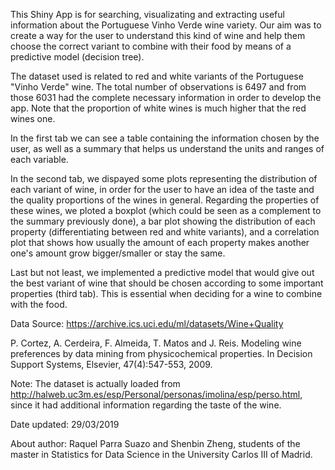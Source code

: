 
This Shiny App is for searching, visualizating and extracting useful information about the Portuguese Vinho Verde wine variety. Our aim was to create a way for the user to understand this kind of wine and help them choose the correct variant to combine with their food by means of a predictive model (decision tree).

The dataset used is related to red and white variants of the Portuguese "Vinho Verde" wine. The total number of observations is 6497 and from those 6031 had the complete necessary information in order to develop the app. Note that the proportion of white wines is much higher that the red wines one.

In the first tab we can see a table containing the information chosen by the user, as well as a summary that helps us understand the units and ranges of each variable.

In the second tab, we dispayed some plots representing the distribution of each variant of wine, in order for the user to have an idea of the taste and the quality proportions of the wines in general. Regarding the properties of these wines, we ploted a boxplot (which could be seen as a complement to the summary previously done), a bar plot showing the distribution of each property (differentiating between red and white variants), and a correlation plot that shows how usually the amount of each property makes another one's amount grow bigger/smaller or stay the same.

Last but not least, we implemented a predictive model that would give out the best variant of wine that should be chosen according to some important properties (third tab). This is essential when deciding for a wine to combine with the food.

Data Source: https://archive.ics.uci.edu/ml/datasets/Wine+Quality

P. Cortez, A. Cerdeira, F. Almeida, T. Matos and J. Reis. 
Modeling wine preferences by data mining from physicochemical properties. In Decision Support Systems, Elsevier, 47(4):547-553, 2009.

Note: The dataset is actually loaded from http://halweb.uc3m.es/esp/Personal/personas/imolina/esp/perso.html, since it had additional information regarding the taste of the wine.

Date updated: 29/03/2019

About author: Raquel Parra Suazo and Shenbin Zheng, students of the master in Statistics for Data Science in the University Carlos III of Madrid.
